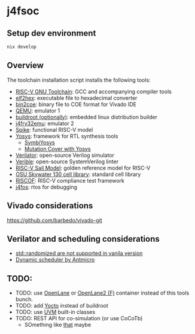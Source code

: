 # j4fsoc

## Setup dev environment

```sh
nix develop
```

## Overview

The toolchain installation script installs the following tools:
- [RISC-V GNU Toolchain](https://github.com/riscv-collab/riscv-gnu-toolchain): GCC and accompanying compiler tools
- [elf2hex](https://github.com/sifive/elf2hex): executable file to hexadecimal converter
- [bin2coe](https://github.com/anishathalye/bin2coe): binary file to COE format for Vivado IDE
- [QEMU](https://www.qemu.org/docs/master/system/target-riscv.html): emulator 1
- [buildroot (optionally)](https://buildroot.org/): embedded linux distribution builder
- [j4frv32emu](https://github.com/squeakbug/j4frv32emu): emulator 2
- [Spike](https://github.com/riscv-software-src/riscv-isa-sim): functional RISC-V model
- [Yosys](https://github.com/YosysHQ/yosys): framework for RTL synthesis tools
    - [SymbiYosys](https://github.com/YosysHQ/sby)
    - [Mutation Cover with Yosys](https://github.com/YosysHQ/mcy)
- [Verilator](https://github.com/verilator/verilator): open-source Verilog simulator
- [Verible](https://github.com/chipsalliance/verible): open-source SystemVerilog linter
- [RISC-V Sail Model](https://github.com/riscv/sail-riscv): golden reference model for RISC-V
- [OSU Skywater 130 cell library](https://foss-eda-tools.googlesource.com/skywater-pdk/libs/sky130_osu_sc_t12): standard cell library
- [RISCOF](https://github.com/riscv-software-src/riscof.git): RISC-V compliance test framework
- [j4fos](https://github.com/squeakbug/j4fos): rtos for debugging

## Vivado considerations

https://github.com/barbedo/vivado-git

## Verilator and scheduling considerations

* [std::randomized are not supported in vanila version](https://github.com/verilator/verilator/issues/5438)
* [Dynamic scheduler by Antmicro](https://opensource.antmicro.com/projects/verilator-dynamic-scheduler-examples/)

## TODO:

- TODO: use [OpenLane](https://github.com/The-OpenROAD-Project/OpenLane) or [OpenLane2 (F)](https://github.com/efabless/openlane2) container instead of this tools bunch.
- TODO: add [Yocto](https://docs.yoctoproject.org/) instead of buildroot
- TODO: use [UVM](https://www.chipverify.com/tutorials/uvm) built-in classes
- TODO: REST API for co-simulation (or use CoCoTb)
    - SOmething like [that](https://github.com/ArcSpecter/rapidvpi) maybe